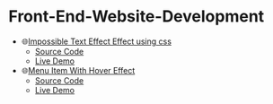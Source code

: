 # Front-End-Website-Development
- 🌐[Impossible Text Effect Effect using css](https://rohan-cce.github.io/Impossible-Text-Effect-Using-HTML-and-CSS/) 
  - [Source Code](https://github.com/rohan-cce/Impossible-Text-Effect-Using-HTML-and-CSS)
  - [Live Demo](https://rohan-cce.github.io/Impossible-Text-Effect-Using-HTML-and-CSS/) 
- 🌐[Menu Item With Hover Effect](https://rohan-cce.github.io/Menu-Item-With-Hover-Effects/)
  - [Source Code](https://github.com/rohan-cce/Menu-Item-With-Hover-Effects)
  - [Live Demo](https://rohan-cce.github.io/Menu-Item-With-Hover-Effects/)
  
